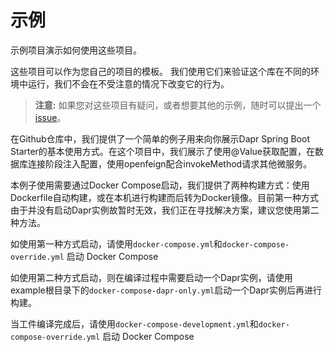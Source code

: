 # 示例

示例项目演示如何使用这些项目。

这些项目可以作为您自己的项目的模板。 我们使用它们来验证这个库在不同的环境中运行，我们不会在不受注意的情况下改变它的行为。

> **注意:**
> 如果您对这些项目有疑问，或者想要其他的示例，随时可以提出一个 [issue](https://github.com/fangkehou-team/dapr-spring/issues)。

在Github仓库中，我们提供了一个简单的例子用来向你展示Dapr Spring Boot Starter的基本使用方式。在这个项目中，我们展示了使用@Value获取配置，在数据库连接阶段注入配置，使用openfeign配合invokeMethod请求其他微服务。

本例子使用需要通过Docker Compose启动，我们提供了两种构建方式：使用Dockerfile自动构建，或在本机进行构建而后转为Docker镜像。目前第一种方式由于并没有启动Dapr实例故暂时无效，我们正在寻找解决方案，建议您使用第二种方法。

如使用第一种方式启动，请使用`docker-compose.yml`和`docker-compose-override.yml` 启动 Docker Compose

如使用第二种方式启动，则在编译过程中需要启动一个Dapr实例，请使用example根目录下的`docker-compose-dapr-only.yml`启动一个Dapr实例后再进行构建。

当工件编译完成后，请使用`docker-compose-development.yml`和`docker-compose-override.yml` 启动 Docker Compose
